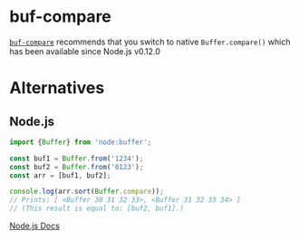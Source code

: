 # buf-compare

[`buf-compare`](https://github.com/sindresorhus/buf-compare) recommends that you switch to native `Buffer.compare()` which has been available since Node.js v0.12.0

# Alternatives

## Node.js

```js
import {Buffer} from 'node:buffer';

const buf1 = Buffer.from('1234');
const buf2 = Buffer.from('0123');
const arr = [buf1, buf2];

console.log(arr.sort(Buffer.compare));
// Prints: [ <Buffer 30 31 32 33>, <Buffer 31 32 33 34> ]
// (This result is equal to: [buf2, buf1].)
```

[Node.js Docs](https://nodejs.org/api/buffer.html#static-method-buffercomparebuf1-buf2)
